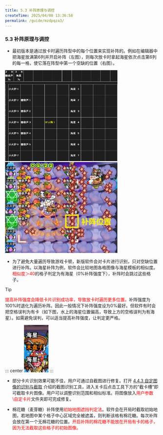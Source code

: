 ```yaml
---
title: 5.3 补阵原理与调控
createTime: 2025/04/08 13:36:58
permalink: /guide/mzdpqza3/
---
```


### 5.3 补阵原理与调控

- 最初版本是通过放卡时遍历阵型中的每个位置来实现补阵的。例如在编辑器中把海星放满第6列并开启补阵（左图），则每次放卡时拿起海星依次点击第6列的每一格，使它落在阵型中第一个空缺的位置（右图）。

<img src="./picture/5.3.0.1.png" alt="" width="368" height="298"> <img src="./picture/5.3.0.2.png" alt="" width="368" height="298">

- 为了避免大量遍历导致游戏卡顿，新版软件会对卡片进行识别，只对空缺位置进行补阵。以海星补阵为例，软件会比较地图各格图像与海星模板的相似度。<span style="color: red">相似度＞40</span>的格子判定为有海星（0%补阵强度下），补阵时会跳过这些格子。

> [!tip]
> <span style="color: red">提高补阵强度会降低卡片识别成功率，导致放卡时遍历更多位置。</span>补阵强度为100%时退化为遍历补阵。因此一般情况下补阵强度设为0%最好。但软件有时会把空格误判为有卡（如下图，水上的海星位置偏高，导致上方的空格误判为有海星）。如需避免误判，可以适当提高补阵强度，让判定更严格。

::: center
![](./picture/5.3.0.3.png)
:::

- 部分卡片识别效果可能不佳，用户可通过自截图进行修复。打开 [4.4.3 自定图像的识别与截取](/Track-Web/guide/v62bwilf/#_4-4-3-自定图像的识别与截取) 介绍的截图识别工具，进入关卡后点击工具下方的“截卡槽”即可截取卡片图像。用户可以调整识别范围和相似标准。将图像放入<span style="color: red">用户参数\自定卡片</span>文件夹即可完成修复。

- 棉花糖（麦芽糖）补阵使用<span style="color: red">初始地图遮挡判定法</span>。软件会在开局时截取初始地图，若地图中某个格子中心区域完全被遮盖，则判断该格有棉花糖。每次补阵会放在第一个无棉花糖的位置。<span style="color: red">开启补阵的棉花糖不能放在开局有卡的格子，因为无法截取这些格子的初始图像。</span>
